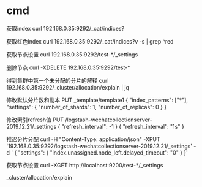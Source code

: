 # cmd
获取index
curl 192.168.0.35:9292/\_cat/indices\?

获取红色index
curl 192.168.0.35:9292/\_cat/indices\?v -s | grep ^red

获取节点设置
curl 192.168.0.35:9292/test-\*/\_settings

删除节点
curl -XDELETE 192.168.0.35:9292/test-\*

得到集群中第一个未分配的分片的解释
curl 192.168.0.35:9292/\_cluster/allocation/explain | jq

修改默认分片数和副本
PUT \_template/template1
{
  "index\_patterns": \["\*"],
  "settings": {
 "number_of_shards": 1,
 "number_of_replicas": 0
  }
}

修改索引refresh值
PUT /logstash-wechatcollectionserver-2019.12.21/\_settings
{ "refresh\_interval": -1 }
{ "refresh\_interval": "1s" }

推迟分片分配
curl -H "Content-Type: application/json" -XPUT '192.168.0.35:9292/logstash-wechatcollectionserver-2019.12.21/\_settings' -d '
{
"settings": {
 "index.unassigned.node_left.delayed_timeout": "0"
}
}'

获取节点设置
curl -XGET http://localhost:9200/test-\*/\_settings

\_cluster/allocation/explain